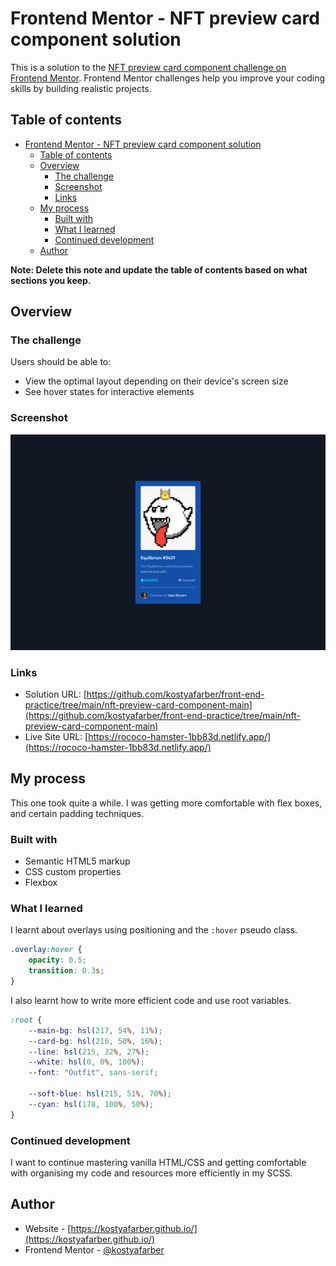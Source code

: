# Frontend Mentor - NFT preview card component solution

This is a solution to the [NFT preview card component challenge on Frontend Mentor](https://www.frontendmentor.io/challenges/nft-preview-card-component-SbdUL_w0U). Frontend Mentor challenges help you improve your coding skills by building realistic projects. 

## Table of contents

- [Frontend Mentor - NFT preview card component solution](#frontend-mentor---nft-preview-card-component-solution)
  - [Table of contents](#table-of-contents)
  - [Overview](#overview)
    - [The challenge](#the-challenge)
    - [Screenshot](#screenshot)
    - [Links](#links)
  - [My process](#my-process)
    - [Built with](#built-with)
    - [What I learned](#what-i-learned)
    - [Continued development](#continued-development)
  - [Author](#author)

**Note: Delete this note and update the table of contents based on what sections you keep.**

## Overview

### The challenge

Users should be able to:

- View the optimal layout depending on their device's screen size
- See hover states for interactive elements

### Screenshot

![nft-screenshot]

### Links

- Solution URL: [https://github.com/kostyafarber/front-end-practice/tree/main/nft-preview-card-component-main](https://github.com/kostyafarber/front-end-practice/tree/main/nft-preview-card-component-main)
- Live Site URL: [https://rococo-hamster-1bb83d.netlify.app/](https://rococo-hamster-1bb83d.netlify.app/)

## My process
This one took quite a while. I was getting more comfortable with flex boxes, and certain padding techniques. 

### Built with

- Semantic HTML5 markup
- CSS custom properties
- Flexbox

### What I learned

I learnt about overlays using positioning and the `:hover` pseudo class.

```scss
.overlay:hover {
    opacity: 0.5;
    transition: 0.3s;
}
```

I also learnt how to write more efficient code and use root variables.

```scss
:root {
    --main-bg: hsl(217, 54%, 11%);
    --card-bg: hsl(216, 50%, 16%);
    --line: hsl(215, 32%, 27%);
    --white: hsl(0, 0%, 100%);
    --font: "Outfit", sans-serif;

    --soft-blue: hsl(215, 51%, 70%);
    --cyan: hsl(178, 100%, 50%);
}
```


### Continued development
I want to continue mastering vanilla HTML/CSS and getting comfortable with organising my code and resources more efficiently in my SCSS.

## Author

- Website - [https://kostyafarber.github.io/](https://kostyafarber.github.io/)
- Frontend Mentor - [@kostyafarber](https://www.frontendmentor.io/profile/kostyafarber)

[nft-screenshot]: images/nft-screenshot-lg.png
